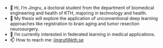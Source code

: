 - 👋 Hi, I’m Jingru, a doctoral student from the department of biomedical engineering and health of KTH, majoring in technology and health.
- 👀 My thesis will explore the application of unconventional deep learning approaches like registration to brain aging and tumor resection neurosurgery.
- 🌱 I’m currently interested in federated learning in medical applications.
- 📫 How to reach me: jingruf@kth.se

<!---
Fjr9516/Fjr9516 is a ✨ special ✨ repository because its `README.md` (this file) appears on your GitHub profile.
You can click the Preview link to take a look at your changes.
--->
